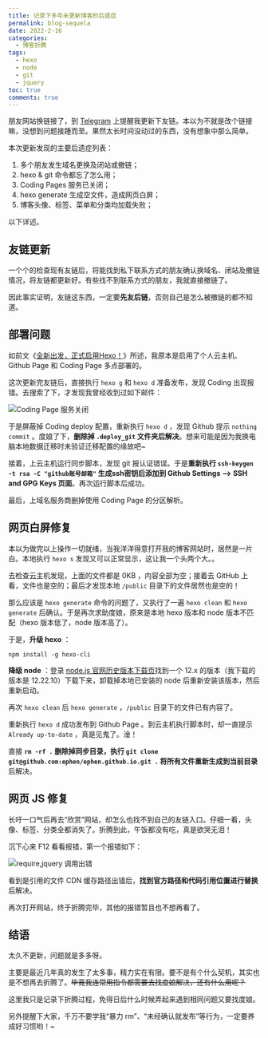 ```yaml
---
title: 记录下多年未更新博客的后遗症
permalink: blog-sequela
date: 2022-2-16
categories: 
  - 博客折腾
tags: 
  - hexo
  - node
  - git
  - jquery
toc: true
comments: true
---
```


朋友网站换链接了，到 [Telegram](https://telegram.me/imephen) 上提醒我更新下友链。本以为不就是改个链接嘛，没想到问题接踵而至。果然太长时间没动过的东西，没有想象中那么简单。

本次更新发现的主要后遗症列表：

1. 多个朋友发生域名更换及闭站或撤链；
2. hexo & git 命令都忘了怎么用；
3. Coding Pages 服务已关闭；
4. hexo generate 生成空文件，造成网页白屏；
5. 博客头像、标签、菜单和分类均加载失败；

以下详述。

<!--more-->

## 友链更新

一个个的检查现有友链后，将能找到私下联系方式的朋友确认换域名、闭站及撤链情况，将友链都更新好。有些找不到联系方式的朋友，我就直接撤链了。

因此事实证明，友链这东西，一定要**先友后链**，否则自己是怎么被撤链的都不知道。

## 部署问题

如前文《[全新出发，正式启用Hexo！](/2016/hello-hexo/)》所述，我原本是启用了个人云主机、Github Page 和 Coding Page 多点部署的。

这次更新完友链后，直接执行 `hexo g` 和 `hexo d` 准备发布，发现 Coding 出现报错。去搜索了下，才发现我曾经收到过如下邮件：

![Coding Page 服务关闭](https://imephen.pek3b.qingstor.com/20220216150100.png)

于是屏蔽掉 Coding deploy 配置，重新执行 `hexo d` ，发现 Github 提示 `nothing commit` 。度娘了下，**删除掉 `.deploy_git` 文件夹后解决**。想来可能是因为我换电脑本地数据迁移时未验证迁移配置的缘故吧~

接着，上云主机运行同步脚本，发现 git 报认证错误。于是**重新执行 `ssh-keygen -t rsa -C "github账号邮箱"` 生成ssh密钥后添加到 Github Settings --> SSH and GPG Keys 页面**。再次运行脚本后成功。

最后，上域名服务商删掉使用 Coding Page 的分区解析。

## 网页白屏修复

本以为做完以上操作一切就绪，当我洋洋得意打开我的博客网站时，居然是一片白。本地执行 `hexo s` 发现又可以正常显示，这让我一个头两个大。。

去检查云主机发现，上面的文件都是 0KB ，内容全部为空；接着去 GitHub 上看，文件也是空的；最后才发现本地 `/public` 目录下的文件居然也是空的！

那么应该是 `hexo generate` 命令的问题了，又执行了一遍 `hexo clean` 和 `hexo generate` 后确认。于是再次求助度娘，原来是本地 hexo 版本和 node 版本不匹配（hexo 版本低了，node 版本高了）。

于是，**升级 hexo** ：

```
npm install -g hexo-cli
```

**降级 node** ：登录 [node.js 官网历史版本下载页](https://nodejs.org/en/download/releases/)找到一个 12.x 的版本（我下载的版本是 12.22.10）下载下来，卸载掉本地已安装的 node 后重新安装该版本，然后重新启动。

再次 `hexo clean` 后 `hexo generate` ，`/public` 目录下的文件已有内容了。

重新执行 `hexo d` 成功发布到 Github Page 。到云主机执行脚本时，却一直提示 `Already up-to-date` ，真是见鬼了。淦！

直接 **`rm -rf .` 删除掉同步目录，执行 `git clone git@github.com:ephen/ephen.github.io.git .` 将所有文件重新生成到当前目录**后解决。

## 网页 JS 修复

长吁一口气后再去“欣赏”网站，却怎么也找不到自己的友链入口。仔细一看，头像、标签、分类全都消失了。折腾到此，午饭都没有吃，真是欲哭无泪！

沉下心来 F12 看看报错，第一个报错如下：

![require,jquery 调用出错](https://imephen.pek3b.qingstor.com/20220216155418.jpg)

看到是引用的文件 CDN 缓存路径出错后，**找到官方路径和代码引用位置进行替换**后解决。

再次打开网站，终于折腾完毕，其他的报错暂且也不想再看了。

## 结语

太久不更新，问题就是多多呀。

主要是最近几年真的发生了太多事，精力实在有限。要不是有个什么契机，其实也是不想再去折腾了。~~毕竟我连常用指令都需要去找度娘解决，还有什么用呢？~~

这里我只是记录下折腾过程，免得日后什么时候弄起来遇到相同问题又要找度娘。

另外提醒下大家，千万不要学我“暴力 rm”、“未经确认就发布”等行为，一定要养成好习惯哟！~
